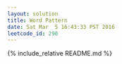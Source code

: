 ```yaml
---
layout: solution
title: Word Pattern
date: Sat Mar  5 16:43:33 PST 2016
leetcode_id: 290
---
```

{% include_relative README.md %}
